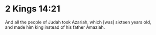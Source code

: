 # 2 Kings 14:21

And all the people of Judah took Azariah, which [was] sixteen years old, and made him king instead of his father Amaziah.